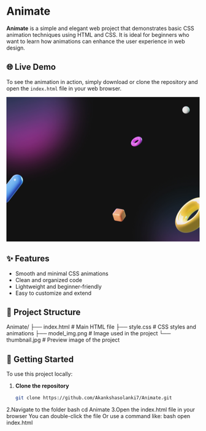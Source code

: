 # Animate

**Animate** is a simple and elegant web project that demonstrates basic CSS animation techniques using HTML and CSS. It is ideal for beginners who want to learn how animations can enhance the user experience in web design.

## 🌐 Live Demo

To see the animation in action, simply download or clone the repository and open the `index.html` file in your web browser.

![Project Thumbnail](thumbnail.jpg)

## ✨ Features

- Smooth and minimal CSS animations  
- Clean and organized code  
- Lightweight and beginner-friendly  
- Easy to customize and extend  

## 📁 Project Structure
Animate/
├── index.html # Main HTML file
├── style.css # CSS styles and animations
├── model_img.png # Image used in the project
└── thumbnail.jpg # Preview image of the project
## 🚀 Getting Started

To use this project locally:

1. **Clone the repository**
   ```bash
   git clone https://github.com/Akankshasolanki7/Animate.git
2.Navigate to the folder
bash
cd Animate
3.Open the index.html file in your browser
You can double-click the file
Or use a command like:
bash
open index.html
